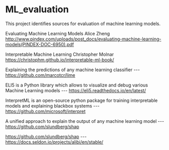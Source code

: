 # ML_evaluation

This project identifies sources for evaluation of machine learning models.

Evaluating Machine Learning Models Alice Zheng
http://www.pindex.com/uploads/post_docs/evaluating-machine-learning-models(PINDEX-DOC-6950).pdf

Interpretable Machine Learning Christopher Molnar
https://christophm.github.io/interpretable-ml-book/

Explaining the predictions of any machine learning classifier --- https://github.com/marcotcr/lime

ELI5 is a Python library which allows to visualize and debug various Machine Learning models --- https://eli5.readthedocs.io/en/latest/

InterpretML is an open-source python package for training interpretable models and explaining blackbox systems --- https://github.com/microsoft/interpret

A unified approach to explain the output of any machine learning model --- https://github.com/slundberg/shap

https://github.com/slundberg/shap --- https://docs.seldon.io/projects/alibi/en/stable/

